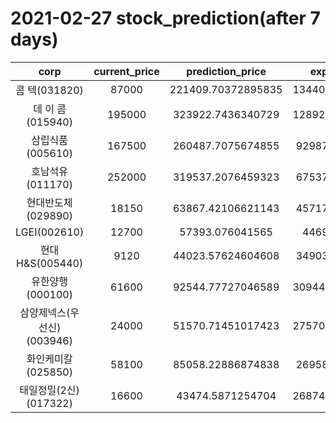 # 2021-02-27 stock_prediction(after 7 days)

|   corp   |   current_price   |   prediction_price   |   expected_profit   |
|:--------:|:-----------------:|:--------------------:|:-------------------:|
|콤    텍(031820)|87000|221409.70372895835|134409.70372895835|
|데 이 콤(015940)|195000|323922.7436340729|128922.74363407289|
|삼립식품(005610)|167500|260487.7075674855|92987.70756748549|
|호남석유(011170)|252000|319537.2076459323|67537.20764593233|
|현대반도체(029890)|18150|63867.42106621143|45717.42106621143|
|LGEI(002610)|12700|57393.076041565|44693.076041565|
|현대H&S(005440)|9120|44023.57624604608|34903.57624604608|
|유한양행(000100)|61600|92544.77727046589|30944.777270465886|
|삼양제넥스(우선신)(003946)|24000|51570.71451017423|27570.714510174228|
|화인케미칼(025850)|58100|85058.22886874838|26958.22886874838|
|태일정밀(2신)(017322)|16600|43474.5871254704|26874.587125470403|
